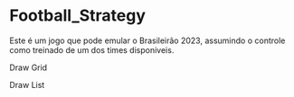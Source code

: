 # Football_Strategy
Este é um jogo que pode emular o Brasileirão 2023, assumindo o controle como treinado de um dos times disponiveis.


Draw Grid

Draw List